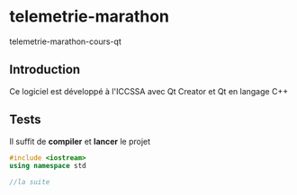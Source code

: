 # telemetrie-marathon
telemetrie-marathon-cours-qt
## Introduction
Ce logiciel est développé à l'ICCSSA avec Qt Creator et Qt en langage C++


## Tests
Il suffit de **compiler** et **lancer** le projet


```cpp
#include <iostream>
using namespace std

//la suite
``` 
